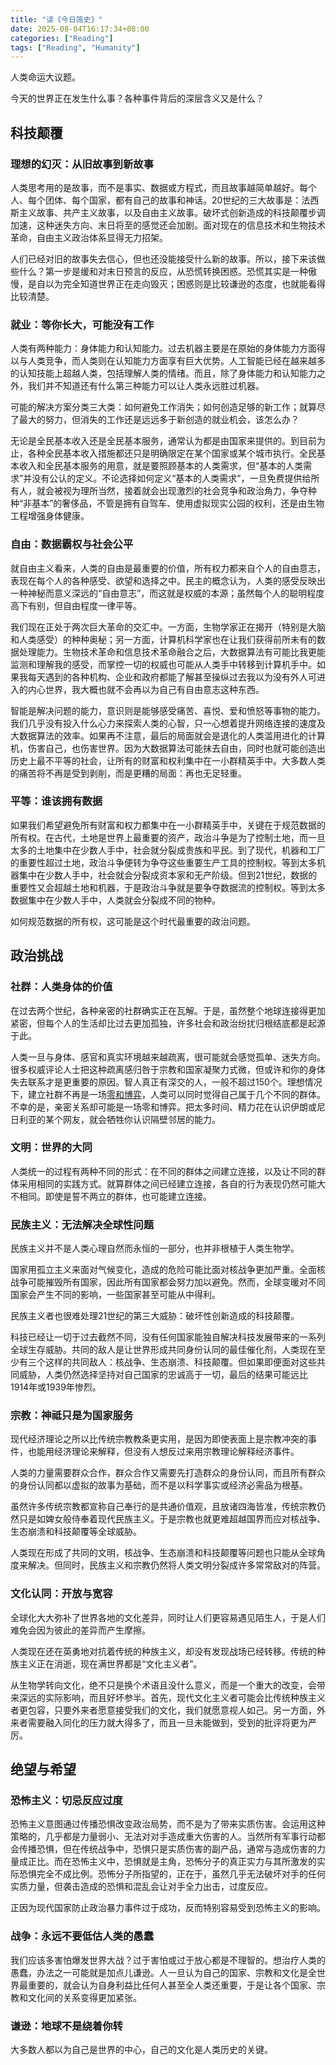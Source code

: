 ```yaml
---
title: "读《今日简史》"
date: 2025-08-04T16:17:34+08:00
categories: ["Reading"]
tags: ["Reading", "Humanity"]
---
```


人类命运大议题。

今天的世界正在发生什么事？各种事件背后的深层含义又是什么？
<!--more-->

## 科技颠覆

### 理想的幻灭：从旧故事到新故事

人类思考用的是故事，而不是事实、数据或方程式，而且故事越简单越好。每个人、每个团体、每个国家，都有自己的故事和神话。20世纪的三大故事是：法西斯主义故事、共产主义故事，以及自由主义故事。破坏式创新造成的科技颠覆步调加速，这种迷失方向、末日将至的感觉还会加剧。面对现在的信息技术和生物技术革命，自由主义政治体系显得无力招架。

人们已经对旧的故事失去信心，但也还没能接受什么新的故事。所以，接下来该做些什么？第一步是缓和对末日预言的反应，从恐慌转换困惑。恐慌其实是一种傲慢，是自以为完全知道世界正在走向毁灭；困惑则是比较谦逊的态度，也就能看得比较清楚。

### 就业：等你长大，可能没有工作

人类有两种能力：身体能力和认知能力。过去机器主要是在原始的身体能力方面得以与人类竞争，而人类则在认知能力方面享有巨大优势。人工智能已经在越来越多的认知技能上超越人类，包括理解人类的情绪。而且，除了身体能力和认知能力之外，我们并不知道还有什么第三种能力可以让人类永远胜过机器。

可能的解决方案分类三大类：如何避免工作消失；如何创造足够的新工作；就算尽了最大的努力，但消失的工作还是远远多于新创造的就业机会，该怎么办？

无论是全民基本收入还是全民基本服务，通常认为都是由国家来提供的。到目前为止，各种全民基本收入措施都还只是明确限定在某个国家或某个城市执行。全民基本收入和全民基本服务的用意，就是要照顾基本的人类需求，但“基本的人类需求”并没有公认的定义。不论选择如何定义“基本的人类需求”，一旦免费提供给所有人，就会被视为理所当然，接着就会出现激烈的社会竞争和政治角力，争夺种种“非基本”的奢侈品，不管是拥有自驾车、使用虚拟现实公园的权利，还是由生物工程增强身体健康。

### 自由：数据霸权与社会公平

就自由主义看来，人类的自由是最重要的价值，所有权力都来自个人的自由意志，表现在每个人的各种感受、欲望和选择之中。民主的概念认为，人类的感受反映出一种神秘而意义深远的“自由意志”，而这就是权威的本源；虽然每个人的聪明程度高下有别，但自由程度一律平等。

我们现在正处于两次巨大革命的交汇中。一方面，生物学家正在揭开（特别是大脑和人类感受）的种种奥秘；另一方面，计算机科学家也在让我们获得前所未有的数据处理能力。生物技术革命和信息技术革命融合之后，大数据算法有可能比我更能监测和理解我的感受，而掌控一切的权威也可能从人类手中转移到计算机手中。如果我每天遇到的各种机构、企业和政府都能了解甚至操纵过去我以为没有外人可进入的内心世界，我大概也就不会再以为自己有自由意志这种东西。

智能是解决问题的能力，意识则是能够感受痛苦、喜悦、爱和愤怒等事物的能力。我们几乎没有投入什么心力来探索人类的心智，只一心想着提升网络连接的速度及大数据算法的效率。如果再不注意，最后的局面就会是退化的人类滥用进化的计算机，伤害自己，也伤害世界。因为大数据算法可能抹去自由，同时也就可能创造出历史上最不平等的社会，让所有的财富和权利集中在一小群精英手中。大多数人类的痛苦将不再是受到剥削，而是更糟的局面：再也无足轻重。

### 平等：谁该拥有数据

如果我们希望避免所有财富和权力都集中在一小群精英手中，关键在于规范数据的所有权。在古代，土地是世界上最重要的资产，政治斗争是为了控制土地，而一旦太多的土地集中在少数人手中，社会就分裂成贵族和平民。到了现代，机器和工厂的重要性超过土地，政治斗争便转为争夺这些重要生产工具的控制权。等到太多机器集中在少数人手中，社会就会分裂成资本家和无产阶级。但到21世纪，数据的重要性又会超越土地和机器，于是政治斗争就是要争夺数据流的控制权。等到太多数据集中在少数人手中，人类就会分裂成不同的物种。

如何规范数据的所有权，这可能是这个时代最重要的政治问题。

## 政治挑战

### 社群：人类身体的价值

在过去两个世纪，各种亲密的社群确实正在瓦解。于是，虽然整个地球连接得更加紧密，但每个人的生活却比过去更加孤独，许多社会和政治纷扰归根结底都是起源于此。

人类一旦与身体、感官和真实环境越来越疏离，很可能就会感觉孤单、迷失方向。很多权威评论人士把这种疏离感归咎于宗教和国家凝聚力式微，但或许和你的身体失去联系才是更重要的原因。智人真正有深交的人，一般不超过150个。理想情况下，建立社群不再是一场[零和博弈](https://zh.wikipedia.org/wiki/%E9%9B%B6%E5%92%8C%E5%8D%9A%E5%BC%88)，人类可以同时觉得自己属于几个不同的群体。不幸的是，亲密关系却可能是一场零和博弈。把太多时间、精力花在认识伊朗或尼日利亚的某个网友，就会牺牲你认识隔壁邻居的能力。

### 文明：世界的大同

人类统一的过程有两种不同的形式：在不同的群体之间建立连接，以及让不同的群体采用相同的实践方式。就算群体之间已经建立连接，各自的行为表现仍然可能大不相同。即使是誓不两立的群体，也可能建立连接。

### 民族主义：无法解决全球性问题

民族主义并不是人类心理自然而永恒的一部分，也并非根植于人类生物学。

国家用孤立主义来面对气候变化，造成的危险可能比面对核战争更加严重。全面核战争可能摧毁所有国家，因此所有国家都会努力加以避免。然而，全球变暖对不同国家会产生不同的影响，一些国家甚至可能从中得利。

民族主义者也很难处理21世纪的第三大威胁：破坏性创新造成的科技颠覆。

科技已经让一切于过去截然不同，没有任何国家能独自解决科技发展带来的一系列全球生存威胁。共同的敌人是让世界形成共同身份认同的最佳催化剂，人类现在至少有三个这样的共同敌人：核战争、生态崩溃、科技颠覆。但如果即便面对这些共同威胁，人类仍然选择坚持对自己国家的忠诚高于一切，最后的结果可能远比1914年或1939年惨烈。

### 宗教：神祗只是为国家服务

现代经济理论之所以比传统宗教教条更实用，是因为即使表面上是宗教冲突的事件，也能用经济理论来解释，但没有人想反过来用宗教理论解释经济事件。

人类的力量需要群众合作，群众合作又需要先打造群众的身份认同，而且所有群众的身份认同都以虚拟的故事为基础，而不是以科学事实或经济必需品为根基。

虽然许多传统宗教都宣称自己奉行的是共通价值观，且放诸四海皆准，传统宗教仍然只是如婢女般侍奉着现代民族主义。于是宗教也就更难超越国界而应对核战争、生态崩溃和科技颠覆等全球威胁。

人类现在形成了共同的文明，核战争、生态崩溃和科技颠覆等问题也只能从全球角度来解决。但同时，民族主义和宗教仍然将人类文明分裂成许多常常敌对的阵营。

### 文化认同：开放与宽容

全球化大大弥补了世界各地的文化差异，同时让人们更容易遇见陌生人，于是人们难免会因为彼此的差异而产生摩擦。

人类现在还在英勇地对抗着传统的种族主义，却没有发现战场已经转移。传统的种族主义正在消逝，现在满世界都是“文化主义者”。

从生物学转向文化，绝不只是换个术语且没什么意义，而是一个重大的改变，会带来深远的实际影响，而且好坏参半。首先，现代文化主义者可能会比传统种族主义者更包容，只要外来者愿意接受我们的文化，我们就愿意视人如己。另一方面，外来者需要融入同化的压力就大得多了，而且一旦未能做到，受到的批评将更为严厉。

## 绝望与希望

### 恐怖主义：切忌反应过度

恐怖主义意图通过传播恐惧改变政治局势，而不是为了带来实质伤害。会运用这种策略的，几乎都是力量弱小、无法对对手造成重大伤害的人。当然所有军事行动都会传播恐惧，但在传统战争中，恐惧只是实质伤害的副产品，通常与造成伤害的力量成正比。而在恐怖主义中，恐惧就是主角，恐怖分子的真正实力与其所激发的实际恐惧完全不成比例。恐怖分子所指望的，正在于，虽然几乎无法破坏对手的任何实质力量，但袭击造成的恐惧和混乱会让对手全力出击，过度反应。

正因为现代国家防止政治暴力事件过于成功，反而特别容易受到恐怖主义的影响。

### 战争：永远不要低估人类的愚蠢

我们应该多害怕爆发世界大战？过于害怕或过于放心都是不理智的。想治疗人类的愚蠢，办法之一可能就是加点儿谦逊。人一旦认为自己的国家、宗教和文化是全世界最重要的，就会认为自身利益比任何人甚至全人类还重要，于是让各个国家、宗教和文化间的关系变得更加紧张。

### 谦逊：地球不是绕着你转

大多数人都以为自己是世界的中心，自己的文化是人类历史的关键。
